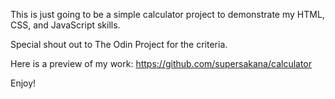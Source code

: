 This is just going to be a simple calculator project to demonstrate my HTML, CSS, and JavaScript skills.

Special shout out to The Odin Project for the criteria.

Here is a preview of my work: https://github.com/supersakana/calculator

Enjoy!
